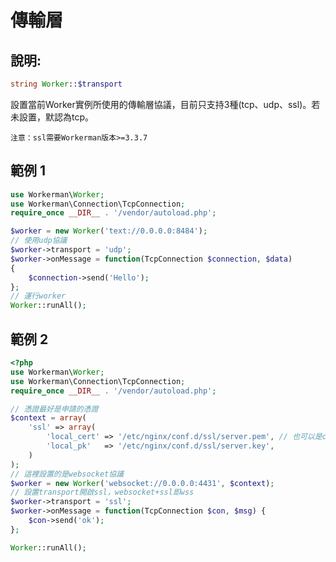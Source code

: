 # 傳輸層
## 說明:
```php
string Worker::$transport
```

設置當前Worker實例所使用的傳輸層協議，目前只支持3種(tcp、udp、ssl)。若未設置，默認為tcp。

``` 注意：ssl需要Workerman版本>=3.3.7 ```

## 範例 1
```php
use Workerman\Worker;
use Workerman\Connection\TcpConnection;
require_once __DIR__ . '/vendor/autoload.php';

$worker = new Worker('text://0.0.0.0:8484');
// 使用udp協議
$worker->transport = 'udp';
$worker->onMessage = function(TcpConnection $connection, $data)
{
    $connection->send('Hello');
};
// 運行worker
Worker::runAll();
```

## 範例 2
```php
<?php
use Workerman\Worker;
use Workerman\Connection\TcpConnection;
require_once __DIR__ . '/vendor/autoload.php';

// 憑證最好是申請的憑證
$context = array(
    'ssl' => array(
        'local_cert' => '/etc/nginx/conf.d/ssl/server.pem', // 也可以是crt文件
        'local_pk'   => '/etc/nginx/conf.d/ssl/server.key',
    )
);
// 這裡設置的是websocket協議
$worker = new Worker('websocket://0.0.0.0:4431', $context);
// 設置transport開啟ssl，websocket+ssl即wss
$worker->transport = 'ssl';
$worker->onMessage = function(TcpConnection $con, $msg) {
    $con->send('ok');
};

Worker::runAll();
```
